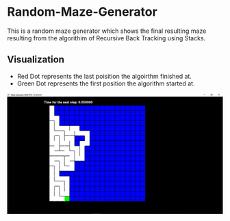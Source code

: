 # Random-Maze-Generator
This is a random maze generator which shows the final resulting maze resulting from the algorithim of Recursive Back Tracking using Stacks.  

## Visualization
+ Red Dot represents the last poisition the algoirthm finished at.
+ Green Dot represents the first position the algorithm started at.

![A Sample Maze!](https://github.com/Seif-Sallam/Random-Maze-Generator/blob/master/MazeSample.jpg)
